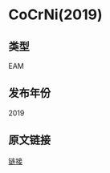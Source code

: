 # CoCrNi(2019)
## 类型
EAM
## 发布年份
2019
## 原文链接
[链接](https://www.nature.com/articles/s41467-019-11464-7)